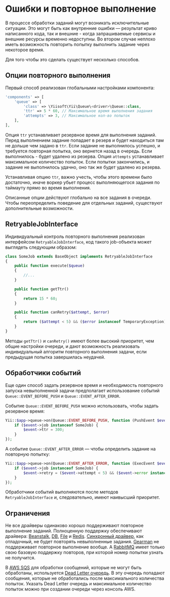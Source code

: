 Ошибки и повторное выполнение
=============================

В процессе обработки заданий могут возникать исключительные ситуации. Это могут быть как внутренние
ошибки — результат криво написанного кода, так и внешние - когда запрашиваемые сервисы и внешние
ресурсы временно недоступны. Во втором случае неплохо иметь возможность повторить попытку выполнить
задание через некоторое время.

Для того чтобы это сделать существует несколько способов.


Опции повторного выполнения
---------------------------

Первый способ реализован глобальными настройками компонента:
 
```php
'components' => [
    'queue' => [
        'class' => \Yiisoft\Yii\Queue\<driver>\Queue::class,
        'ttr' => 5 * 60, // Максимальное время выполнения задания 
        'attempts' => 3, // Максимальное кол-во попыток
    ],
],
```

Опция `ttr` устанавливает резервное время для выполнения заданий. Перед выполнением задание попадает
в резерв и будет находиться там не дольше чем задано в `ttr`. Если задание не выполнилось успешно,
и требуется повторная попытка, оно вернется назад в очередь. Если выполнилось - будет удалено
из резерва. Опция `attempts` устанавливает максимальное количество попыток. Если попытки закончились,
и задание не выполнилось удачно, оно так же будет удалено из резерва.

Устанавливая опцию `ttr`, важно учесть, чтобы этого времени было достаточно, иначе воркер убьет процесс
выполняющегося задания по таймауту прямо во время выполнения.

Описанные опции действуют глобально на все задания в очереди. Чтобы переопределить поведение для отдельных
заданий, существуют дополнительные возможности.


RetryableJobInterface
---------------------

Индивидуальный контроль повторного выполнения реализован интерфейсом `RetryableJobInterface`, код
такого job-объекта может выглядеть следующим образом:

```php
class SomeJob extends BaseObject implements RetryableJobInterface
{
    public function execute($queue)
    {
        //...
    }

    public function getTtr()
    {
        return 15 * 60;
    }

    public function canRetry($attempt, $error)
    {
        return ($attempt < 5) && ($error instanceof TemporaryException);
    }
}
```

Методы `getTtr()` и `canRetry()` имеют более высокий приоритет, чем общие настройки очереди, и дают
возможность реализовать индивидуальный алгоритм повторного выполнения задачи, если предыдущая попытка
завершилась неудачей.


Обработчики событий
-------------------

Еще один способ задать резервное время и необходимость повторного запуска невыполненной задачи
предполагает использование событий `Queue::EVENT_BEFORE_PUSH` и `Queue::EVENT_AFTER_ERROR`.

Событие `Queue::EVENT_BEFORE_PUSH` можно использовать, чтобы задать резервное время:

```php
Yii::$app->queue->on(Queue::EVENT_BEFORE_PUSH, function (PushEvent $event) {
    if ($event->job instanceof SomeJob) {
        $event->ttr = 300;
    }
});
```

А событие `Queue::EVENT_AFTER_ERROR` — чтобы определить задание на повторную попытку:

```php
Yii::$app->queue->on(Queue::EVENT_AFTER_ERROR, function (ExecEvent $event) {
    if ($event->job instanceof SomeJob) {
        $event->retry = ($event->attempt < 5) && ($event->error instanceof TemporaryException);
    }
});
```

Обработчики событий выполняются после методов `RetryableJobInterface` и, следовательно, имеют
наивысший приоритет.


Ограничения
-----------

Не все драйверы одинаково хорошо поддерживают повторное выполнение заданий. Полноценную поддержку
обеспечивают драйвера: [Beanstalk], [DB], [File] и [Redis]. [Синхронный драйвер], как отладочный,
не будет повторять невыполненные задания. [Gearman] не поддерживает повторное выполнение вообще.
А [RabbitMQ] имеет только свою базовую поддержку повторов, при которой номер попытки узнать
не получится.    
 
В [AWS SQS] для обработки сообщений, которые не могут быть обработаны, используется [Dead Letter очередь].
В эту очередь попадают сообщения, которые не обработались после максимального количества попыток.
Указать Dead Letter очередь и максимальное количество попыток можно при создании очереди через консоль AWS.   

[Beanstalk]: driver-beanstalk.md
[DB]: driver-db.md
[File]: driver-file.md
[Redis]: driver-redis.md
[Синхронный драйвер]: driver-sync.md
[Gearman]: driver-gearman.md
[RabbitMQ]: driver-amqp.md
[AWS SQS]: driver-sqs.md
[Dead Letter очередь]: https://docs.aws.amazon.com/AWSSimpleQueueService/latest/SQSDeveloperGuide/sqs-dead-letter-queues.html
